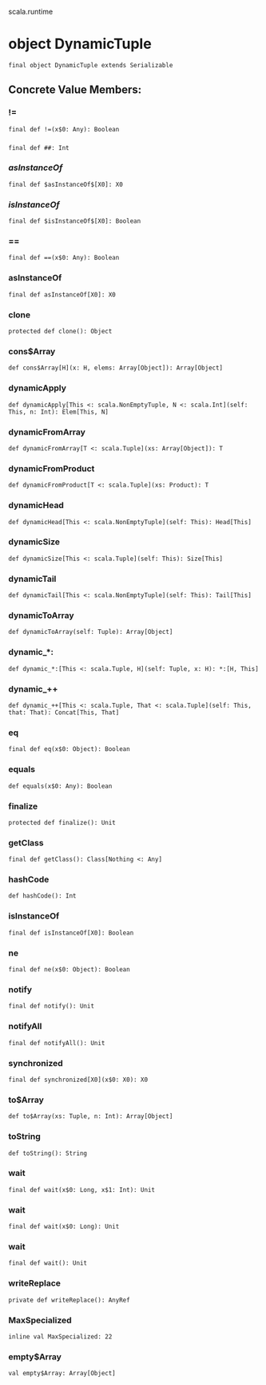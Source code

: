 scala.runtime
# object DynamicTuple

<pre><code class="language-scala" >final object DynamicTuple extends Serializable</pre></code>
## Concrete Value Members:
### !=
<pre><code class="language-scala" >final def !=(x$0: Any): Boolean</pre></code>

### ##
<pre><code class="language-scala" >final def ##: Int</pre></code>

### $asInstanceOf$
<pre><code class="language-scala" >final def $asInstanceOf$[X0]: X0</pre></code>

### $isInstanceOf$
<pre><code class="language-scala" >final def $isInstanceOf$[X0]: Boolean</pre></code>

### ==
<pre><code class="language-scala" >final def ==(x$0: Any): Boolean</pre></code>

### asInstanceOf
<pre><code class="language-scala" >final def asInstanceOf[X0]: X0</pre></code>

### clone
<pre><code class="language-scala" >protected def clone(): Object</pre></code>

### cons$Array
<pre><code class="language-scala" >def cons$Array[H](x: H, elems: Array[Object]): Array[Object]</pre></code>

### dynamicApply
<pre><code class="language-scala" >def dynamicApply[This <: scala.NonEmptyTuple, N <: scala.Int](self: This, n: Int): Elem[This, N]</pre></code>

### dynamicFromArray
<pre><code class="language-scala" >def dynamicFromArray[T <: scala.Tuple](xs: Array[Object]): T</pre></code>

### dynamicFromProduct
<pre><code class="language-scala" >def dynamicFromProduct[T <: scala.Tuple](xs: Product): T</pre></code>

### dynamicHead
<pre><code class="language-scala" >def dynamicHead[This <: scala.NonEmptyTuple](self: This): Head[This]</pre></code>

### dynamicSize
<pre><code class="language-scala" >def dynamicSize[This <: scala.Tuple](self: This): Size[This]</pre></code>

### dynamicTail
<pre><code class="language-scala" >def dynamicTail[This <: scala.NonEmptyTuple](self: This): Tail[This]</pre></code>

### dynamicToArray
<pre><code class="language-scala" >def dynamicToArray(self: Tuple): Array[Object]</pre></code>

### dynamic_*:
<pre><code class="language-scala" >def dynamic_*:[This <: scala.Tuple, H](self: Tuple, x: H): *:[H, This]</pre></code>

### dynamic_++
<pre><code class="language-scala" >def dynamic_++[This <: scala.Tuple, That <: scala.Tuple](self: This, that: That): Concat[This, That]</pre></code>

### eq
<pre><code class="language-scala" >final def eq(x$0: Object): Boolean</pre></code>

### equals
<pre><code class="language-scala" >def equals(x$0: Any): Boolean</pre></code>

### finalize
<pre><code class="language-scala" >protected def finalize(): Unit</pre></code>

### getClass
<pre><code class="language-scala" >final def getClass(): Class[Nothing <: Any]</pre></code>

### hashCode
<pre><code class="language-scala" >def hashCode(): Int</pre></code>

### isInstanceOf
<pre><code class="language-scala" >final def isInstanceOf[X0]: Boolean</pre></code>

### ne
<pre><code class="language-scala" >final def ne(x$0: Object): Boolean</pre></code>

### notify
<pre><code class="language-scala" >final def notify(): Unit</pre></code>

### notifyAll
<pre><code class="language-scala" >final def notifyAll(): Unit</pre></code>

### synchronized
<pre><code class="language-scala" >final def synchronized[X0](x$0: X0): X0</pre></code>

### to$Array
<pre><code class="language-scala" >def to$Array(xs: Tuple, n: Int): Array[Object]</pre></code>

### toString
<pre><code class="language-scala" >def toString(): String</pre></code>

### wait
<pre><code class="language-scala" >final def wait(x$0: Long, x$1: Int): Unit</pre></code>

### wait
<pre><code class="language-scala" >final def wait(x$0: Long): Unit</pre></code>

### wait
<pre><code class="language-scala" >final def wait(): Unit</pre></code>

### writeReplace
<pre><code class="language-scala" >private def writeReplace(): AnyRef</pre></code>

### MaxSpecialized
<pre><code class="language-scala" >inline val MaxSpecialized: 22</pre></code>

### empty$Array
<pre><code class="language-scala" >val empty$Array: Array[Object]</pre></code>

